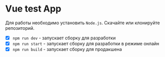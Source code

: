 # Vue test App

Для работы необходимо установить `Node.js`. Скачайте или клонируйте репозиторий. 

- [x] `npm run dev` - запускает сборку для разработки
- [x] `npm run start` - запускает сборку для разработки в режиме онлайн
- [x] `npm run build` - запускает сборку для продакшена 
